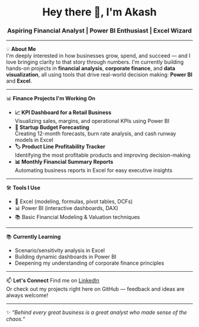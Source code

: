<h1 align="center">Hey there 👋, I'm Akash</h1>
<h3 align="center">Aspiring Financial Analyst | Power BI Enthusiast | Excel Wizard</h3>

---

💡 **About Me**  
I'm deeply interested in how businesses grow, spend, and succeed — and I love bringing clarity to that story through numbers. I'm currently building hands-on projects in **financial analysis**, **corporate finance**, and **data visualization**, all using tools that drive real-world decision making: **Power BI** and **Excel**.

---

📊 **Finance Projects I'm Working On**
- **📈 KPI Dashboard for a Retail Business**  
  Visualizing sales, margins, and operational KPIs using Power BI  
- **💸 Startup Budget Forecasting**  
  Creating 12-month forecasts, burn rate analysis, and cash runway models in Excel  
- **🏷️ Product Line Profitability Tracker**  
  Identifying the most profitable products and improving decision-making  
- **📊 Monthly Financial Summary Reports**  
  Automating business reports in Excel for easy executive insights

---

🛠️ **Tools I Use**
- 💼 Excel (modeling, formulas, pivot tables, DCFs)
- 📊 Power BI (interactive dashboards, DAX)
- 📚 Basic Financial Modeling & Valuation techniques

---

📚 **Currently Learning**
- Scenario/sensitivity analysis in Excel  
- Building dynamic dashboards in Power BI  
- Deepening my understanding of corporate finance principles

---

📫 **Let's Connect**
Find me on [LinkedIn](https://www.linkedin.com/in/akash-parit-616771187/)  
Or check out my projects right here on GitHub — feedback and ideas are always welcome!

---

✨ _“Behind every great business is a great analyst who made sense of the chaos.”_
